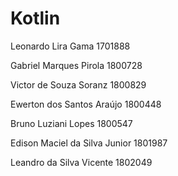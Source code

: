 # Kotlin


Leonardo Lira Gama 1701888

Gabriel Marques Pirola 1800728

Victor de Souza Soranz 1800829

Ewerton dos Santos Araújo 1800448

Bruno Luziani Lopes 1800547

Edison Maciel da Silva Junior 1801987

Leandro da Silva Vicente 1802049
